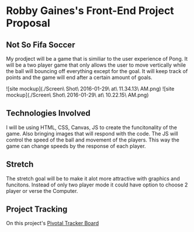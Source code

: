 # Robby Gaines's Front-End Project Proposal

## Not So Fifa Soccer
My prodject will be a game that is similiar to the user experience of Pong. It will be a two player game that only allows the user to move vertically while the ball will bouncing off everything except for the goal. It will keep track of points and the game will end after a certain amount of goals.


![site mockup](./Screen\ Shot\ 2016-01-29\ at\ 11.34.13\ AM.png)
![site mockup](./Screen\ Shot\ 2016-01-29\ at\ 10.22.15\ AM.png)

## Technologies Involved
I will be using HTML, CSS, Canvas, JS to create the funcitonality of the game. Also bringing images that will respond with the code. The JS will control the speed of the ball and movement of the players. This way the game can change speeds by the response of each player. 


## Stretch

The stretch goal will be to make it alot more attractive with graphics and funcitons. Instead of only two player mode it could have option to choose 2 player or verse the Computer.


## Project Tracking
On this project's [Pivotal Tracker Board](https://www.pivotaltracker.com/n/projects/1525911)
